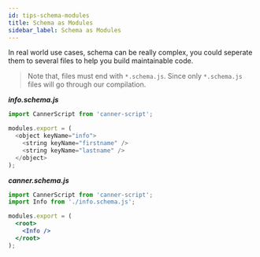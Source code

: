 ```yaml
---
id: tips-schema-modules
title: Schema as Modules
sidebar_label: Schema as Modules
---
```


In real world use cases, schema can be really complex, you could seperate them to several files to help you build maintainable code.

> Note that, files must end with `*.schema.js`. Since only `*.schema.js` files will go through our compilation.

***info.schema.js***

```js
import CannerScript from 'canner-script';

modules.export = (
  <object keyName="info">
    <string keyName="firstname" />
    <string keyName="lastname" />
  </object>
);
```

***canner.schema.js***
```jsx
import CannerScript from 'canner-script';
import Info from './info.schema.js';

modules.export = (
  <root>
    <Info />
  </root>
);
```
